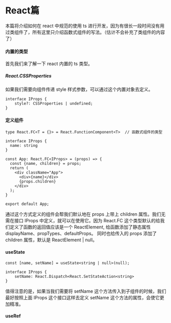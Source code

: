# React篇

本篇将介绍如何在 react 中规范的使用 ts 进行开发，因为有很长一段时间没有用过类组件了，所有这里只介绍函数式组件的写法。（估计不会补充了类组件的内容了）

#### 内置的类型

首先我们来了解一下 react 内置的 ts 类型。<br />

##### React.CSSProperties

如果我们需要向组件传递 style 样式参数，可以通过这个内置对象去定义。

```
interface IProps {
    style?: CSSProperties | undefined;
}
```

#### 定义组件

```
type React.FC<T = {}> = React.FunctionComponent<T>  // 函数式组件的类型

interface IProps {
  name: string
}

const App: React.FC<IProps> = (props) => {
  const {name, children} = props;
  return (
    <div className="App">
      <div>{name}</div>
      {props.children}
    </div>
  );
}

export default App;
```
通过这个方式定义的组件会帮我们默认地在 props 上带上 children 属性。我们无需在接口 IProps 中定义，就可以在使用它。因为 React.FC 这个类型默认的给我们定义了函数的返回值应该是一个 ReactElement, 给函数添加了静态属性 displayName、propTypes、defaultProps。 同时也给传入的 props 添加了 children 属性，默认是 ReactElement | null。


#### useState

```
const [name, setName] = useState<string | null>(null); 

interface IProps {
    setName: React.Dispatch<React.SetStateAction<string>
}
```
值得注意的是，如果当我们需要将 setName 这个方法传入到子组件的时候，我们最好按照上面 IProps 这个接口这样去定义 setName 这个方法的属性，会使它更加精准。

#### useRef

```

```